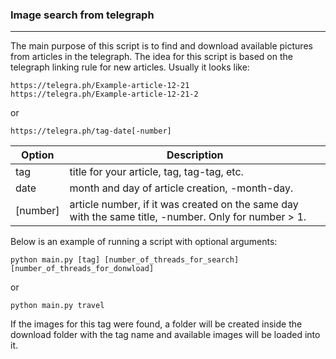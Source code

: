 ### Image search from telegraph
___
The main purpose of this script is to find and download available pictures from articles in the telegraph. The idea for this script is based on the telegraph linking rule for new articles.
Usually it looks like:
```
https://telegra.ph/Example-article-12-21
https://telegra.ph/Example-article-12-21-2
```
or
```
https://telegra.ph/tag-date[-number]
```

| Option | Description |
| ------ | ----------- |
| tag    | title for your article, tag, tag-tag, etc. |
| date   | month and day of article creation, -month-day. |
|[number]| article number, if it was created on the same day with the same title, -number. Only for number > 1. |

Below is an example of running a script with optional arguments:
```
python main.py [tag] [number_of_threads_for_search] [number_of_threads_for_donwload]
```
or
```
python main.py travel
```
If the images for this tag were found, a folder will be created inside the download folder with the tag name and available images will be loaded into it.